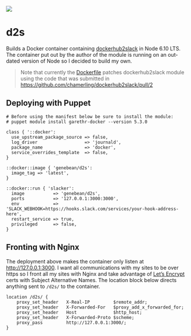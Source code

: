 [![][microbadger-img]][microbadger]

# d2s

Builds a Docker container containing [dockerhub2slack][d2snpm] in Node 6.10 LTS.
The container put out by the author of the module is running on an out-dated
version of Node so I decided to build my own.

> Note that currently the [Dockerfile](Dockerfile) patches dockerhub2slack
> module using the code that was submitted in
> https://github.com/chamerling/dockerhub2slack/pull/2


## Deploying with Puppet

```puppet
# Before using the manifest below be sure to install the module:
# puppet module install garethr-docker --version 5.3.0

class { '::docker':
  use_upstream_package_source => false,
  log_driver                  => 'journald',
  package_name                => 'docker',
  service_overrides_template  => false,
}

::docker::image { 'genebean/d2s':
  image_tag => 'latest',
}

::docker::run { 'slacker':
  image           => 'genebean/d2s',
  ports           => '127.0.0.1:3000:3000',
  env             => 'SLACK_WEBHOOK=https://hooks.slack.com/services/your-hook-address-here',
  restart_service => true,
  privileged      => false,
}
```


## Fronting with Nginx

The deployment above makes the container only listen at http://127.0.0.1:3000.
I want all communications with my sites to be over https so I front all my sites
with Nginx and take advantage of [Let’s Encrypt][le] certs with Subject
Alternative Names. The location block below directs anything sent to `/d2s/` to
the container.

```
location /d2s/ {
    proxy_set_header   X-Real-IP         $remote_addr;
    proxy_set_header   X-Forwarded-For   $proxy_add_x_forwarded_for;
    proxy_set_header   Host              $http_host;
    proxy_set_header   X-Forwarded-Proto $scheme;
    proxy_pass         http://127.0.0.1:3000/;
}
```

[d2snpm]:https://www.npmjs.com/package/dockerhub2slack
[le]:https://letsencrypt.org/
[microbadger]:https://microbadger.com/images/genebean/d2s
[microbadger-img]:https://images.microbadger.com/badges/image/genebean/d2s.svg
